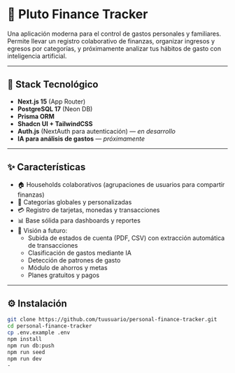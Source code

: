 # 💸 Pluto Finance Tracker

Una aplicación moderna para el control de gastos personales y familiares. Permite llevar un registro colaborativo de finanzas, organizar ingresos y egresos por categorías, y próximamente analizar tus hábitos de gasto con inteligencia artificial.

---

## 🚀 Stack Tecnológico

- **Next.js 15** (App Router)
- **PostgreSQL 17** (Neon DB)
- **Prisma ORM**
- **Shadcn UI + TailwindCSS**
- **Auth.js** (NextAuth para autenticación) — _en desarrollo_
- **IA para análisis de gastos** — _próximamente_

---

## ✨ Características

- 🏠 Households colaborativos (agrupaciones de usuarios para compartir finanzas)
- 📂 Categorías globales y personalizadas
- 💳 Registro de tarjetas, monedas y transacciones
- 📊 Base sólida para dashboards y reportes
- 🧠 Visión a futuro:
  - Subida de estados de cuenta (PDF, CSV) con extracción automática de transacciones
  - Clasificación de gastos mediante IA
  - Detección de patrones de gasto
  - Módulo de ahorros y metas
  - Planes gratuitos y pagos

---

## ⚙️ Instalación

```bash
git clone https://github.com/tuusuario/personal-finance-tracker.git
cd personal-finance-tracker
cp .env.example .env
npm install
npm run db:push
npm run seed
npm run dev
-